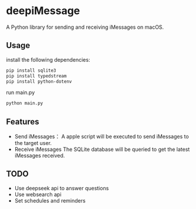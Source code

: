 # deepiMessage

A Python library for sending and receiving iMessages on macOS. 

## Usage

install the following dependencies:

```bash
pip install sqlite3
pip install typedstream
pip install python-dotenv
```

run main.py

```bash
python main.py
```

## Features

- Send iMessages：
  A apple script will be executed to send iMessages to the target user.
- Receive iMessages
  The SQLite database will be queried to get the latest iMessages received.

## TODO

- Use deepseek api to answer questions
- Use websearch api
- Set schedules and reminders